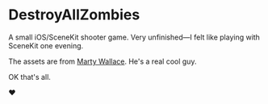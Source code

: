 # DestroyAllZombies

A small iOS/SceneKit shooter game. Very unfinished—I felt like playing with
SceneKit one evening.

The assets are from [Marty Wallace][marty]. He's a real cool guy.

OK that's all.

❤️

[marty]: http://martywallace.com/
